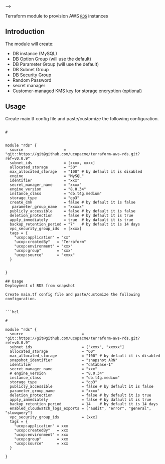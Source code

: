 

-->

Terraform module to provision AWS [`RDS`](https://aws.amazon.com/rds/) instances



## Introduction

The module will create:

* DB instance (MySQL)
* DB Option Group (will use the default)
* DB Parameter Group (will use the default)
* DB Subnet Group
* DB Security Group
* Random Password
* secret manager
* Customer-managed KMS key for storage encryption (optional)



## Usage
Create main.tf config file and paste/customize the following configuration.


```hcl

#


module "rds" {
  source                  = "git::https://git@github.com/ucopacme/terraform-aws-rds.git?ref=v0.0.9"
  subnet_ids              = [xxxx, xxxx]
  allocated_storage       = "50"
  max_allocated_storage   = "100" # by default it is disabled
  engine                  = "MySQL"
  identifier              = "xxx"
  secret_manager_name     = "xxxx"
  engine_version          = "8.0.34"
  instance_class          = "db.t4g.medium"
  storage_type            = "gp3"
  create_cmk              = false # by default it is false
   parameter_group_name   = "xxxxx"
  publicly_accessible     = false # by default it is false
  deletion_protection     = false # by default it is true
  apply_immediately       = true  # by dafault it is true
  backup_retention_period = "7"   # by default it is 14 days
  vpc_security_group_ids  = [xxxx]
  tags = {
    "ucop:application" = "xx"
    "ucop:createdBy"   = "Terraform"
    "ucop:environment" = "xxx"
    "ucop:group"       = "xxx"
    "ucop:source"      = "xxxx"
  }


}

## Usage
Deployment of RDS from snapshot

Create main.tf config file and paste/customize the following configuration.


```hcl

#

module "rds" {
  source                          = "git::https://git@github.com/ucopacme/terraform-aws-rds.git?ref=v0.0.9"
  subnet_ids                      = ["xxxx", "xxxxx"]
  allocated_storage               = "60"
  max_allocated_storage           = "100" # by default it is disabled
  snapshot_identifier             = "snapshot ARN"
  identifier                      = "database-1"
  secret_manager_name             = "xxx"
  # engine_version                = "8.0.34"
  instance_class                  = "db.t4g.medium"
  storage_type                    = "gp3"
  publicly_accessible             = false # by default it is false
  parameter_group_name            = "xxxx"
  deletion_protection             = false # by default it is true
  apply_immediately               = false # by dafault it is true
  backup_retention_period         = 14    # by default it is 14 days
  enabled_cloudwatch_logs_exports = ["audit", "error", "general", "slowquery"]
  vpc_security_group_ids          = [xxx]
  tags = {
    "ucop:application" = xxx
    "ucop:createdBy"   = xxx
    "ucop:environment" = xxx
    "ucop:group"       = xxx
    "ucop:source"      = xxx
  }

}
